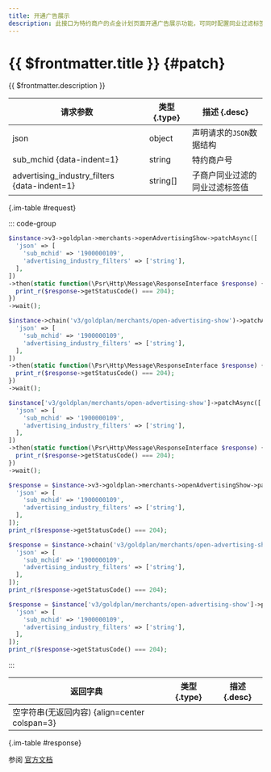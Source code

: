 ```yaml
---
title: 开通广告展示
description: 此接口为特约商户的点金计划页面开通广告展示功能，可同时配置同业过滤标签，防止特约商户支付后出现同行业的广告内容。
---
```


# {{ $frontmatter.title }} {#patch}

{{ $frontmatter.description }}

| 请求参数 | 类型 {.type} | 描述 {.desc}
| --- | --- | ---
| json | object | 声明请求的`JSON`数据结构
| sub_mchid {data-indent=1} | string | 特约商户号
| advertising_industry_filters {data-indent=1} | string[] | 子商户同业过滤的同业过滤标签值

{.im-table #request}

::: code-group

```php [异步纯链式]
$instance->v3->goldplan->merchants->openAdvertisingShow->patchAsync([
  'json' => [
    'sub_mchid' => '1900000109',
    'advertising_industry_filters' => ['string'],
  ],
])
->then(static function(\Psr\Http\Message\ResponseInterface $response) {
  print_r($response->getStatusCode() === 204);
})
->wait();
```

```php [异步声明式]
$instance->chain('v3/goldplan/merchants/open-advertising-show')->patchAsync([
  'json' => [
    'sub_mchid' => '1900000109',
    'advertising_industry_filters' => ['string'],
  ],
])
->then(static function(\Psr\Http\Message\ResponseInterface $response) {
  print_r($response->getStatusCode() === 204);
})
->wait();
```

```php [异步属性式]
$instance['v3/goldplan/merchants/open-advertising-show']->patchAsync([
  'json' => [
    'sub_mchid' => '1900000109',
    'advertising_industry_filters' => ['string'],
  ],
])
->then(static function(\Psr\Http\Message\ResponseInterface $response) {
  print_r($response->getStatusCode() === 204);
})
->wait();
```

```php [同步纯链式]
$response = $instance->v3->goldplan->merchants->openAdvertisingShow->patch([
  'json' => [
    'sub_mchid' => '1900000109',
    'advertising_industry_filters' => ['string'],
  ],
]);
print_r($response->getStatusCode() === 204);
```

```php [同步声明式]
$response = $instance->chain('v3/goldplan/merchants/open-advertising-show')->patch([
  'json' => [
    'sub_mchid' => '1900000109',
    'advertising_industry_filters' => ['string'],
  ],
]);
print_r($response->getStatusCode() === 204);
```

```php [同步属性式]
$response = $instance['v3/goldplan/merchants/open-advertising-show']->patch([
  'json' => [
    'sub_mchid' => '1900000109',
    'advertising_industry_filters' => ['string'],
  ],
]);
print_r($response->getStatusCode() === 204);
```

:::

| 返回字典 | 类型 {.type} | 描述 {.desc}
| --- | --- | ---
| 空字符串(无返回内容) {align=center colspan=3}

{.im-table #response}

参阅 [官方文档](https://pay.weixin.qq.com/wiki/doc/apiv3_partner/apis/chapter8_5_4.shtml)
